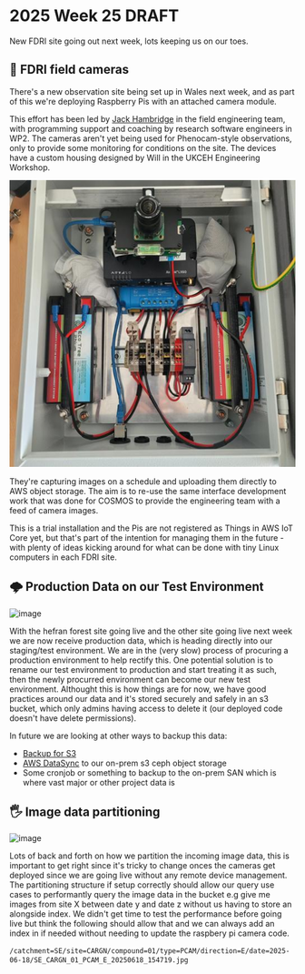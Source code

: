 # 2025 Week 25 DRAFT

New FDRI site going out next week, lots keeping us on our toes.

## 📸 FDRI field cameras

There's a new observation site being set up in Wales next week, and as part of this we're deploying Raspberry Pis with an attached camera module.

This effort has been led by [Jack Hambridge](https://github.com/jacham12) in the field engineering team, with programming support and coaching by research software engineers in WP2. The cameras aren't yet being used for Phenocam-style observations, only to provide some monitoring for conditions on the site. The devices have a custom housing designed by Will in the UKCEH Engineering Workshop.

![A Raspberry Pi plus camera in its weatherproof housing](https://raw.githubusercontent.com/NERC-CEH/fdri_words/refs/heads/main/weeknotes/assets/pi_camera_housing.jpg)

They're capturing images on a schedule and uploading them directly to AWS object storage. The aim is to re-use the same interface development work that was done for COSMOS to provide the engineering team with a feed of camera images.

This is a trial installation and the Pis are not registered as Things in AWS IoT Core yet, but that's part of the intention for managing them in the future - with plenty of ideas kicking around for what can be done with tiny Linux computers in each FDRI site. 

## 🌩️ Production Data on our Test Environment
![image](https://github.com/user-attachments/assets/b3359ac2-bdbd-4079-8ea2-b2fa880986fd)

With the hefran forest site going live and the other site going live next week we are now receive production data, which is heading directly into our staging/test environment. We are in the (very slow) process of procuring a production environment to help rectify this. One potential solution is to rename our test environment to production and start treating it as such, then the newly procurred environment can become our new test environment. Althought this is how things are for now, we have good practices around our data and it's stored securely and safely in an s3 bucket, which only admins having access to delete it (our deployed code doesn't have delete permissions).


In future we are looking at other ways to backup this data:
- [Backup for S3](https://docs.aws.amazon.com/AmazonS3/latest/userguide/backup-for-s3.html)
- [AWS DataSync](https://aws.amazon.com/datasync/) to our on-prem s3 ceph object storage
- Some cronjob or something to backup to the on-prem SAN which is where vast major or other project data is

## 🖐️ Image data partitioning
![image](https://github.com/user-attachments/assets/443e1c42-61e3-4a71-b4bd-a066be99d89b)

Lots of back and forth on how we partition the incoming image data, this is important to get right since it's tricky to change onces the cameras get deployed since we are going live without any remote device management. The partitioning structure if setup correctly should allow our query use cases to performantly query the image data in the bucket e.g give me images from site X between date y and date z without us having to store an alongside index. We didn't get time to test the performance before going live but think the following should allow that and we can always add an index in if needed without needing to update the raspbery pi camera code.


```
/catchment=SE/site=CARGN/compound=01/type=PCAM/direction=E/date=2025-06-18/SE_CARGN_01_PCAM_E_20250618_154719.jpg
```
